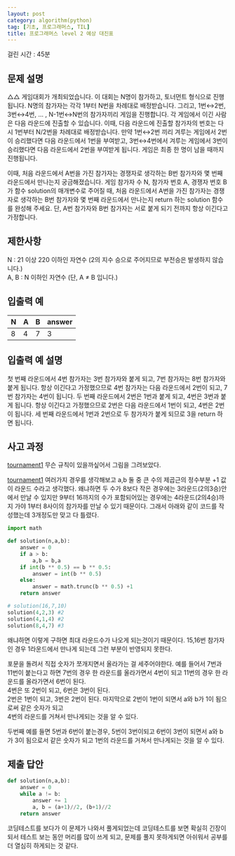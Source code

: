 ```yaml
---
layout: post
category: algorithm(python)
tag: [기초, 프로그래머스, TIL]
title: 프로그래머스 level 2 예상 대진표
---
```


걸린 시간 : 45분

## 문제 설명
△△ 게임대회가 개최되었습니다. 이 대회는 N명이 참가하고, 토너먼트 형식으로 진행됩니다. N명의 참가자는 각각 1부터 N번을 차례대로 배정받습니다. 그리고, 1번↔2번, 3번↔4번, ... , N-1번↔N번의 참가자끼리 게임을 진행합니다. 각 게임에서 이긴 사람은 다음 라운드에 진출할 수 있습니다. 이때, 다음 라운드에 진출할 참가자의 번호는 다시 1번부터 N/2번을 차례대로 배정받습니다. 만약 1번↔2번 끼리 겨루는 게임에서 2번이 승리했다면 다음 라운드에서 1번을 부여받고, 3번↔4번에서 겨루는 게임에서 3번이 승리했다면 다음 라운드에서 2번을 부여받게 됩니다. 게임은 최종 한 명이 남을 때까지 진행됩니다.

이때, 처음 라운드에서 A번을 가진 참가자는 경쟁자로 생각하는 B번 참가자와 몇 번째 라운드에서 만나는지 궁금해졌습니다. 게임 참가자 수 N, 참가자 번호 A, 경쟁자 번호 B가 함수 solution의 매개변수로 주어질 때, 처음 라운드에서 A번을 가진 참가자는 경쟁자로 생각하는 B번 참가자와 몇 번째 라운드에서 만나는지 return 하는 solution 함수를 완성해 주세요. 단, A번 참가자와 B번 참가자는 서로 붙게 되기 전까지 항상 이긴다고 가정합니다.


## 제한사항
N : 21 이상 220 이하인 자연수 (2의 지수 승으로 주어지므로 부전승은 발생하지 않습니다.)  
A, B : N 이하인 자연수 (단, A ≠ B 입니다.)

## 입출력 예

<table>
  <thead>
    <tr>
      <th>N</th>
      <th>A</th>
      <th>B</th>
      <th>answer</th>
    </tr>
  </thead>
  <tbody>
    <tr>
      <td>8</td>
      <td>4</td>
      <td>7</td>
      <td>3</td>
    </tr>
  </tbody>
</table>

## 입출력 예 설명
첫 번째 라운드에서 4번 참가자는 3번 참가자와 붙게 되고, 7번 참가자는 8번 참가자와 붙게 됩니다. 항상 이긴다고 가정했으므로 4번 참가자는 다음 라운드에서 2번이 되고, 7번 참가자는 4번이 됩니다. 두 번째 라운드에서 2번은 1번과 붙게 되고, 4번은 3번과 붙게 됩니다. 항상 이긴다고 가정했으므로 2번은 다음 라운드에서 1번이 되고, 4번은 2번이 됩니다. 세 번째 라운드에서 1번과 2번으로 두 참가자가 붙게 되므로 3을 return 하면 됩니다.

## 사고 과정

[tournament1](/public/img/tournament1.jpeg)
무슨 규칙이 있을까싶어서 그림을 그려보았다.

[tournament1](/public/img/tournament2.jpeg)
여러가지 경우를 생각해보고 a,b 둘 중 큰 수의 제곱근의 정수부분 +1 값이 라운드 수라고 생각했다. 왜냐하면 두 수가 8보다 작은 경우에는 3라운드(2의3승)안에서 만날 수 있지만 9부터 16까지의 수가 포함되어있는 경우에는 4라운드(2의4승)까지 가야 1부터 8사이의 참가자를 만날 수 있기 때문이다. 그래서 아래와 같이 코드를 작성했는데 3개정도만 맞고 다 틀렸다.  

```python
import math

def solution(n,a,b):
    answer = 0
    if a > b: 
        a,b = b,a
    if int(b ** 0.5) == b ** 0.5:
        answer = int(b ** 0.5)
    else:
        answer = math.trunc(b ** 0.5) +1
    return answer

# solution(16,7,10)
solution(4,2,3) #2
solution(4,1,4) #2
solution(8,4,7) #3
```

왜냐하면 이렇게 구하면 최대 라운드수가 나오게 되는것이기 때문이다.
15,16번 참가자인 경우 1라운드에서 만나게 되는데 그런 부분이 반영되지 못한다.

포문을 돌려서 직접 숫자가 쪼개지면서 올라가는 걸 세주어야한다.
예를 들어서 7번과 11번이 붙는다고 하면 
7번의 경우 한 라운드를 올라가면서 4번이 되고 11번의 경우 한 라운드를 올라가면서 6번이 된다.   
4번은 또 2번이 되고, 6번은 3번이 된다.   
2번은 1번이 되고, 3번은 2번이 된다.
마지막으로 2번이 1번이 되면서 a와 b가 1이 됨으로써 같은 숫자가 되고  
4번의 라운드를 거쳐서 만나게되는 것을 알 수 있다.

두번째 예를 들면 5번과 6번이 붙는경우,
5번이 3번이되고 6번이 3번이 되면서 
a와 b가 3이 됨으로서 같은 숫자가 되고 
1번의 라운드를 거쳐서 만나게되는 것을 알 수 있다.

## 제출 답안

```python
def solution(n,a,b):
    answer = 0
    while a != b:
        answer += 1
        a, b = (a+1)//2, (b+1)//2
    return answer
```

코딩테스트를 보다가 이 문제가 나와서 풀게되었는데 코딩테스트를 보면 확실히 긴장이 되서 테스트 보는 동안 머리를 많이 쓰게 되고, 문제를 풀지 못하게되면 아쉬워서 공부를 더 열심히 하게되는 것 같다. 
